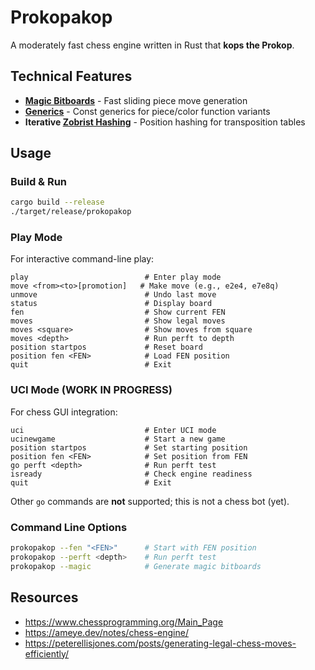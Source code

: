 # Prokopakop

A moderately fast chess engine written in Rust that **kops the Prokop**.

## Technical Features

- **[Magic Bitboards](https://www.chessprogramming.org/Magic_Bitboards)** - Fast sliding piece move generation
- **[Generics](https://www.chessprogramming.org/Generic_Programming)** - Const generics for piece/color function variants
- **Iterative [Zobrist Hashing](https://www.chessprogramming.org/Generic_Programming)** - Position hashing for transposition tables

## Usage

### Build & Run
```bash
cargo build --release
./target/release/prokopakop
```

### Play Mode
For interactive command-line play:
```
play                          # Enter play mode
move <from><to>[promotion]   # Make move (e.g., e2e4, e7e8q)
unmove                        # Undo last move
status                        # Display board
fen                           # Show current FEN
moves                         # Show legal moves
moves <square>                # Show moves from square
moves <depth>                 # Run perft to depth
position startpos             # Reset board
position fen <FEN>            # Load FEN position
quit                          # Exit
```

### UCI Mode (WORK IN PROGRESS)
For chess GUI integration:
```
uci                           # Enter UCI mode
ucinewgame                    # Start a new game
position startpos             # Set starting position
position fen <FEN>            # Set position from FEN
go perft <depth>              # Run perft test
isready                       # Check engine readiness
quit                          # Exit
```

Other `go` commands are **not** supported; this is not a chess bot (yet).




### Command Line Options
```bash
prokopakop --fen "<FEN>"      # Start with FEN position
prokopakop --perft <depth>    # Run perft test
prokopakop --magic            # Generate magic bitboards
```

## Resources

- https://www.chessprogramming.org/Main_Page
- https://ameye.dev/notes/chess-engine/
- https://peterellisjones.com/posts/generating-legal-chess-moves-efficiently/
